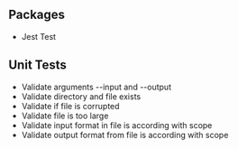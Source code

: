 ## Packages ##

- Jest Test

## Unit Tests ##

- Validate arguments --input and --output
- Validate directory and file exists
- Validate if file is corrupted
- Validate file is too large
- Validate input format in file is according with scope
- Validate output format from file is according with scope